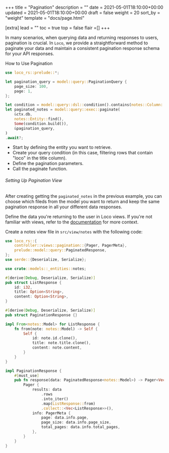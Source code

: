 +++
title = "Pagination"
description = ""
date = 2021-05-01T18:10:00+00:00
updated = 2021-05-01T18:10:00+00:00
draft = false
weight = 20
sort_by = "weight"
template = "docs/page.html"

[extra]
lead = ""
toc = true
top = false
flair =[]
+++

In many scenarios, when querying data and returning responses to users, pagination is crucial. In `Loco`, we provide a straightforward method to paginate your data and maintain a consistent pagination response schema for your API responses.

How to Use Pagination
```rust
use loco_rs::prelude::*;

let pagination_query = model::query::PaginationQuery {
    page_size: 100,
    page: 1,
};

let condition = model::query::dsl::condition().contains(notes::Column::Title, "loco");
let paginated_notes = model::query::exec::paginate(
    &ctx.db,
    notes::Entity::find(),
    Some(condition.build()),
    &pagination_query,
)
.await?;
```

- Start by defining the entity you want to retrieve.
- Create your query condition (in this case, filtering rows that contain "loco" in the title column).
- Define the pagination parameters.
- Call the paginate function.


###### Setting Up Pagination View
After creating getting the `paginated_notes` in the previous example, you can choose which fileds from the model you want to return and keep the same pagination response in all your different data responses.

Define the data you're returning to the user in Loco views. If you're not familiar with views, refer to the [documentation]((@/docs/the-app/views.md)) for more context.


Create a notes view file in `src/view/notes` with the following code:

```rust
use loco_rs::{
    controller::views::pagination::{Pager, PagerMeta},
    prelude::model::query::PaginatedResponse,
};
use serde::{Deserialize, Serialize};

use crate::models::_entities::notes;

#[derive(Debug, Deserialize, Serialize)]
pub struct ListResponse {
    id: i32,
    title: Option<String>,
    content: Option<String>,
}

#[derive(Debug, Deserialize, Serialize)]
pub struct PaginationResponse {}

impl From<notes::Model> for ListResponse {
    fn from(note: notes::Model) -> Self {
        Self {
            id: note.id.clone(),
            title: note.title.clone(),
            content: note.content,
        }
    }
}

impl PaginationResponse {
    #[must_use]
    pub fn response(data: PaginatedResponse<notes::Model>) -> Pager<Vec<ListResponse>> {
        Pager {
            results: data
                .rows
                .into_iter()
                .map(ListResponse::from)
                .collect::<Vec<ListResponse>>(),
            info: PagerMeta {
                page: data.info.page,
                page_size: data.info.page_size,
                total_pages: data.info.total_pages,
            },
        }
    }
}
